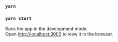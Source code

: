 
### `yarn`

### `yarn start`

Runs the app in the development mode.<br />
Open [http://localhost:3000](http://localhost:3000) to view it in the browser.



